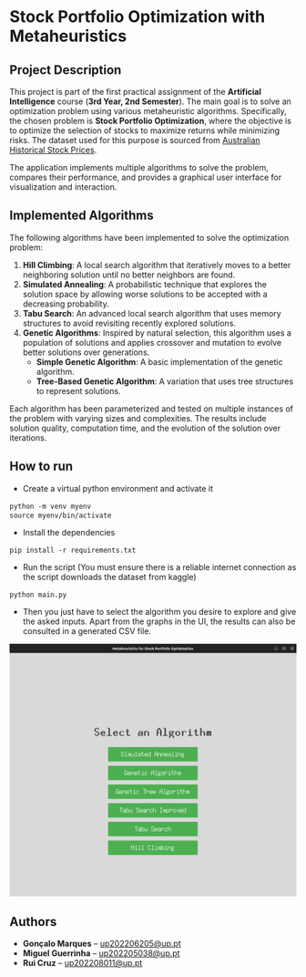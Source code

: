 # Stock Portfolio Optimization with Metaheuristics

## Project Description

This project is part of the first practical assignment of the **Artificial Intelligence** course (**3rd Year, 2nd Semester**). The main goal is to solve an optimization problem using various metaheuristic algorithms. Specifically, the chosen problem is **Stock Portfolio Optimization**, where the objective is to optimize the selection of stocks to maximize returns while minimizing risks. The dataset used for this purpose is sourced from [Australian Historical Stock Prices](https://www.kaggle.com/datasets/ashbellett/australian-historical-stock-prices).

The application implements multiple algorithms to solve the problem, compares their performance, and provides a graphical user interface for visualization and interaction.

## Implemented Algorithms

The following algorithms have been implemented to solve the optimization problem:

1. **Hill Climbing**: A local search algorithm that iteratively moves to a better neighboring solution until no better neighbors are found.
2. **Simulated Annealing**: A probabilistic technique that explores the solution space by allowing worse solutions to be accepted with a decreasing probability.
3. **Tabu Search**: An advanced local search algorithm that uses memory structures to avoid revisiting recently explored solutions.
4. **Genetic Algorithms**: Inspired by natural selection, this algorithm uses a population of solutions and applies crossover and mutation to evolve better solutions over generations.
   - **Simple Genetic Algorithm**: A basic implementation of the genetic algorithm.
   - **Tree-Based Genetic Algorithm**: A variation that uses tree structures to represent solutions.

Each algorithm has been parameterized and tested on multiple instances of the problem with varying sizes and complexities. The results include solution quality, computation time, and the evolution of the solution over iterations.

## How to run

- Create a virtual python environment and activate it
```
python -m venv myenv
source myenv/bin/activate
```

- Install the dependencies
```
pip install -r requirements.txt
```

- Run the script (You must ensure there is a reliable internet connection as the script downloads the dataset from kaggle)
```
python main.py
```

- Then you just have to select the algorithm you desire to explore and give the asked inputs. Apart from the graphs in the UI, the results can also be consulted in a generated CSV file.

![UI image](./images/UI.png)

## Authors

- **Gonçalo Marques** – [up202206205@up.pt](mailto:up202206205@up.pt)
- **Miguel Guerrinha** – [up202205038@up.pt](mailto:up202205038@up.pt)
- **Rui Cruz** – [up202208011@up.pt](mailto:up202208011@up.pt)
